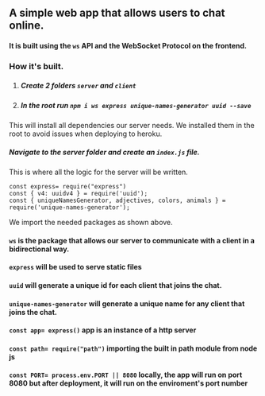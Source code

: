 ## A simple web app that allows users to chat online.


#### It is built using the ```ws``` API and the WebSocket Protocol on the frontend.

### How it's built.

1. ##### Create 2 folders ```server``` and ```client```

2. ##### In the root run ```npm i ws express unique-names-generator uuid --save```

 This will install all dependencies our server needs. We installed them in the root to avoid issues when deploying to heroku.
 
 
 ##### Navigate to the server folder and create an ```index.js``` file.
 This is where all the logic for the server will be written.
 
 ```const ws= require("ws")
const express= require("express")
const { v4: uuidv4 } = require('uuid');
const { uniqueNamesGenerator, adjectives, colors, animals } = require('unique-names-generator');
```
We import the needed packages as shown above.
#### ```ws``` is the package that allows our server to communicate with a client in a bidirectional way.

#### ```express``` will be used to serve static files

#### ```uuid``` will generate a unique id for each client that joins the chat.

#### ```unique-names-generator``` will generate a unique name for any client that joins the chat.

#### ```const app= express()``` app is an instance of a http server
#### ```const path= require("path")``` importing the built in path module from node js
#### ```const PORT= process.env.PORT || 8080``` locally, the app will run on port 8080 but after deployment, it will run on the enviroment's port number









